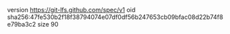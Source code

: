 version https://git-lfs.github.com/spec/v1
oid sha256:47fe530b2f18f38794074e07df0df56b247653cb09bfac08d22b74f8e79ba3c2
size 90
